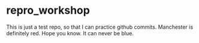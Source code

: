 # repro_workshop
This is just a test repo, so that I can practice github commits. 
Manchester is definitely red. Hope you know. It can never be blue.
